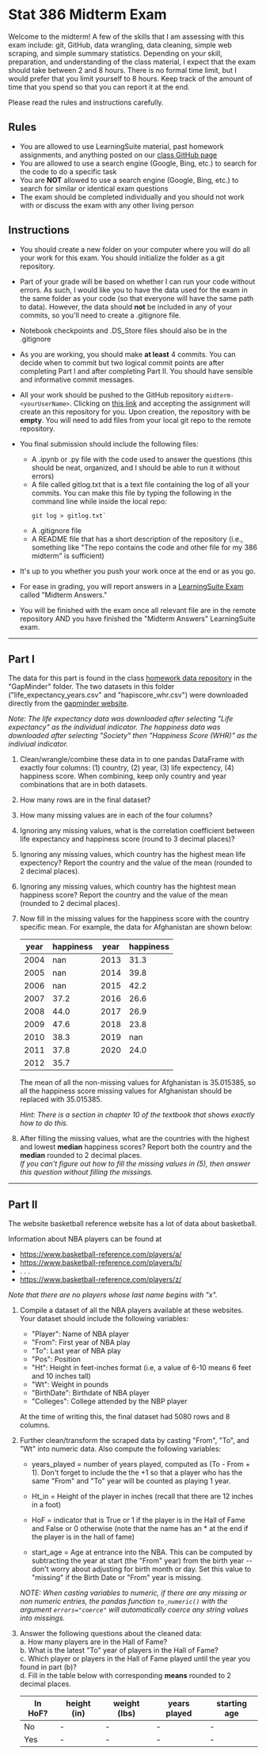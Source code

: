 # Stat 386 Midterm Exam 
Welcome to the midterm!  A few of the skills that I am assessing with this exam include:  git, GitHub, data wrangling, data cleaning, simple web scraping, and simple summary statistics.  Depending on your skill, preparation, and understanding of the class material, I expect that the exam should take between 2 and 8 hours.  There is no formal time limit, but I would prefer that you limit yourself to 8 hours.  Keep track of the amount of time that you spend so that you can report it at the end.  

Please read the rules and instructions carefully. 

## Rules
* You are allowed to use LearningSuite material, past homework assignments, and anything posted on our [class GitHub page](https://github.com/stat386-fall2022)
* You are allowed to use a search engine (Google, Bing, etc.) to search for the code to do a specific task
* You are **NOT** allowed to use a search engine (Google, Bing, etc.) to search for similar or identical exam questions
* The exam should be completed individually and you should not work with or discuss the exam with any other living person 

 

## Instructions
* You should create a new folder on your computer where you will do all your work for this exam.  You should initialize the folder as a git repository.   
* Part of your grade will be based on whether I can run your code without errors.  As such, I would like you to have the data used for the exam in the same folder as your code (so that everyone will have the same path to data).  However, the data should **not** be included in any of your commits, so you'll need to create a .gitignore file. 
* Notebook checkpoints and .DS_Store files should also be in the .gitignore
* As you are working, you should make **at least** 4 commits.  You can decide when to commit but two logical commit points are after completing Part I and after completing Part II.  You should have sensible and informative commit messages.  
* All your work should be pushed to the GitHub repository `midterm-<yourUserName>`.  Clicking on [this link](https://classroom.github.com/a/MInIk_-5) and accepting the assignment will create an this repository for you.  Upon creation, the repository with be **empty**.  You will need to add files from your local git repo to the remote repository.  
* You final submission should include the following files:
  * A .ipynb or .py file with the code used to answer the questions (this should be neat, organized, and I should be able to run it without errors)
  * A file called gitlog.txt that is a text file containing the log of all your commits.  You can make this file by typing the following in the command line while inside the local repo: 
    ```
    git log > gitlog.txt` 
    ```
  * A .gitignore file
  * A README file that has a short description of the repository (i.e., something like "The repo contains the code and other file for my 386 midterm" is sufficient)

* It's up to you whether you push your work once at the end or as you go.     
* For ease in grading, you will report answers in a [LearningSuite Exam](https://learningsuite.byu.edu/.W-9A/cid-e0PuJi4wmjUo/student/exam/info/id-xVR6) called "Midterm Answers."  
* You will be finished with the exam once all relevant file are in the remote repository AND you have finished the "Midterm Answers" LearningSuite exam.

---
## Part I
The data for this part is found in the class [homework data repository](https://github.com/stat386-fall2022/homework-data) in the "GapMinder" folder.  The two datasets in this folder ("life_expectancy_years.csv" and "hapiscore_whr.csv") were downloaded directly from the [gapminder website](https://www.gapminder.org/data/). 

*Note: The life expectancy data was downloaded after selecting "Life expectancy" as the individual indicator.  The happiness data was downloaded after selecting "Society" then "Happiness Score (WHR)" as the indiviual indicator.*


1.  Clean/wrangle/combine these data in to one pandas DataFrame with exactly four columns:  (1) country, (2) year, (3) life expectency, (4) happiness score.  When combining, keep only country and year combinations that are in both datasets.

2.  How many rows are in the final dataset?
3.  How many missing values are in each of the four columns?  
4.  Ignoring any missing values, what is the correlation coefficient between life expectancy and happiness score (round to 3 decimal places)?
5. Ignoring any missing values, which country has the highest mean life expectency?  Report the country and the value of the mean (rounded to 2 decimal places).
6. Ignoring any missing values, which country has the hightest mean happiness score?  Report the country and the value of the mean (rounded to 2 decimal places). 
7.  Now fill in the missing values for the happiness score with the country specific mean.  For example, the data for Afghanistan are shown below:

    | year | happiness | year | happiness |
    |----- | ----------|----- | ----------|
    |2004 | nan | 2013 |31.3 |
    |2005 | nan | 2014 |39.8 |
    |2006 | nan | 2015 |42.2 |
    |2007 | 37.2 | 2016  | 26.6 |
    |2008 | 44.0 | 2017  |26.9 |
    |2009 | 47.6 | 2018  | 23.8 |
    |2010 | 38.3 | 2019  | nan |
    |2011 | 37.8 | 2020  |24.0 |
    |2012 | 35.7 | 


    The mean of all the non-missing values for Afghanistan is 35.015385, so all the happiness score missing values for Afghanistan should be replaced with 35.015385.  

    *Hint: There is a section in chapter 10 of the textbook that shows exactly how to do this.*

8. After filling the missing values, what are the countries with the highest and lowest **median** happiness scores?  Report both the country and the **median** rounded to 2 decimal places.  
    *If you can't figure out how to fill the missing values in (5), then answer this question without filling the missings.*

---
## Part II

The website basketball reference website has a lot of data about basketball. 

Information about NBA players can be found at 
*  https://www.basketball-reference.com/players/a/
*  https://www.basketball-reference.com/players/b/
*  . . .  
*  https://www.basketball-reference.com/players/z/

*Note that there are no players whose last name begins with "x".*

1. Compile a dataset of all the NBA players available at these websites. Your dataset should include the following variables: 
    * "Player":  Name of NBA player
    * "From":  First year of NBA play
    * "To": Last year of NBA play
    * "Pos": Position 
    * "Ht": Height in feet-inches format (i.e, a value of 6-10 means 6 feet and 10 inches tall)
    * "Wt": Weight in pounds
    * "BirthDate": Birthdate of NBA player
    * "Colleges": College attended by the NBP player
    
    At the time of writing this, the final dataset had 5080 rows and 8 columns.  

2. Further clean/transform the scraped data by casting "From", "To", and "Wt" into numeric data. Also compute the following variables:

    * years_played = number of years played, computed as (To - From + 1).  Don't forget to include the  the +1 so that a player who has the same "From" and "To" year will be counted as playing 1 year.

    * Ht_in = Height of the player in inches (recall that there are 12 inches in a foot)

    * HoF = indicator that is True or 1 if the player is in the Hall of Fame and False or 0 otherwise (note that the name has an * at the end if the player is in the hall of fame)

    * start_age = Age at entrance into the NBA.  This can be computed by subtracting the year at start (the "From" year) from the birth year -- don't worry about adjusting for birth month or day.  Set this value to "missing" if the Birth Date or "From" year is missing.  

    *NOTE: When casting variables to numeric, if there are any missing or non numeric entries, the pandas function `to_numeric()` with the argument `errors="coerce"` will automatically coerce any string values into missings.*

3. Answer the following questions about the cleaned data:    
    a. How many players are in the Hall of Fame?     
    b. What is the latest "To" year of players in the Hall of Fame?      
    c. Which player or players in the Hall of Fame played until the year you found in part (b)?         
    d. Fill in the table below with corresponding **means** rounded to 2 decimal places. 

    | In HoF? | height (in) | weight (lbs) | years played | starting age |
    |------|----- | ----------|----- | ----------|
    | No | - | - | - | - |
    | Yes | - | - | - | - |
